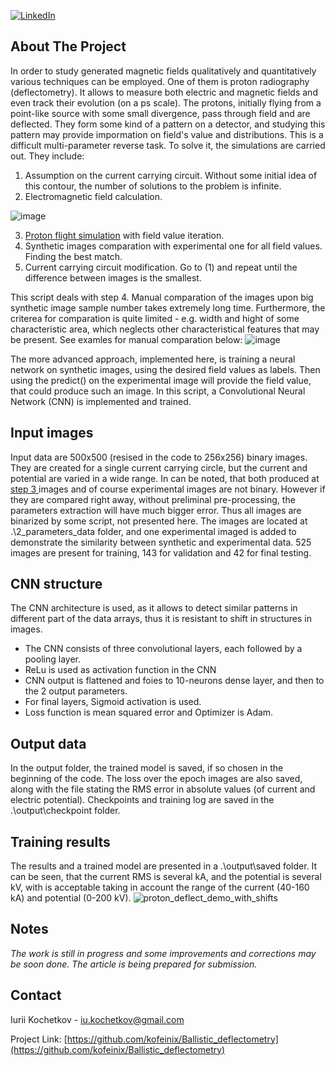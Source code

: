 [![LinkedIn][linkedin-shield]][linkedin-url]


<!-- ABOUT THE PROJECT -->
## About The Project
In order to study generated magnetic fields qualitatively and quantitatively various techniques can be
employed. One of them is proton radiography (deflectometry). It allows to measure both electric and magnetic fields and even track their evolution (on a ps scale).
The protons, initially flying from a point-like source with some small divergence, pass through field and are deflected. They form some kind of a pattern on a detector, and studying this pattern may provide impormation on field's value and distributions. 
This is a difficult multi-parameter reverse task. To solve it, the simulations are carried out. They include:
1) Assumption on the current carrying circuit. Without some initial idea of this contour, the number of solutions to the problem is infinite.
2) Electromagnetic field calculation.

![image](https://user-images.githubusercontent.com/90211042/133005202-787bbd6d-022b-4c02-adb1-161fdc595b20.png)

3) [Proton flight simulation](https://github.com/kofeinix/Ballistic_deflectometry) with field value iteration.
4) Synthetic images comparation with experimental one for all field values. Finding the best match.
5) Current carrying circuit modification. Go to (1) and repeat until the difference between images is the smallest.

This script deals with step 4. Manual comparation of the images upon big synthetic image sample number takes extremely long time. Furthermore, the criterea for comparation is quite limited - e.g. width and hight of some characteristic area, which neglects other characteristical features that may be present. See examles for manual comparation below:
![image](https://user-images.githubusercontent.com/90211042/133004443-0568ba44-3105-425d-8a8f-45164bcdc478.png)

The more advanced approach, implemented here, is training a neural network on synthetic images, using the desired field values as labels. Then using the predict() on the experimental image will provide the field value, that could produce such an image. In this script, a Convolutional Neural Network (CNN) is implemented and trained.

## Input images
Input data are 500x500 (resised in the code to 256x256) binary images. They are created for a single current carrying circle, but the current and potential are varied in a wide range. 
In can be noted, that both produced at [step 3 ](https://github.com/kofeinix/Ballistic_deflectometry) images and of course experimental images are not binary. However if they are compared right away, without preliminal pre-processing, the parameters extraction will have much bigger error. Thus all images are binarized by some script, not presented here.
The images are located at .\2_parameters_data folder, and one experimental imaged is added to demonstrate the similarity between synthetic and experimental data.
525 images are present for training, 143 for validation and 42 for final testing. 

## CNN structure
The CNN architecture is used, as it allows to detect similar patterns in different part of the data arrays, thus it is resistant to shift in structures in images. 
* The CNN consists of three convolutional layers, each followed by a pooling layer. 
* ReLu is used as activation function in the CNN
* CNN output is flattened and foies to 10-neurons dense layer, and then to the 2 output parameters.
* For final layers, Sigmoid activation is used.
* Loss function is mean squared error and Optimizer is Adam.

## Output data
In the output folder, the trained model is saved, if so chosen in the beginning of the code.
The loss over the epoch images are also saved, along with the file stating the RMS error in absolute values (of current and electric potential).
Checkpoints and training log are saved in the .\output\checkpoint folder.

## Training results
The results and a trained model are presented in a .\output\saved folder. It can be seen, that the current RMS is several kA, and the potential is several kV, with is acceptable taking in account the range of the current (40-160 kA) and potential (0-200 kV). 
![proton_deflect_demo_with_shifts](https://user-images.githubusercontent.com/90211042/133005129-0019b675-24eb-4a33-bff9-9487b59d2a15.png)

## Notes
_The work is still in progress and some improvements and corrections may be soon done._
_The article is being prepared for submission._

## Contact

Iurii Kochetkov -  iu.kochetkov@gmail.com

Project Link: [https://github.com/kofeinix/Ballistic_deflectometry](https://github.com/kofeinix/Ballistic_deflectometry)

<!-- MARKDOWN LINKS & IMAGES -->

[linkedin-shield]: https://img.shields.io/badge/-LinkedIn-black.svg?style=for-the-badge&logo=linkedin&colorB=555
[linkedin-url]: https://linkedin.com/in/iu-kochetkov/
